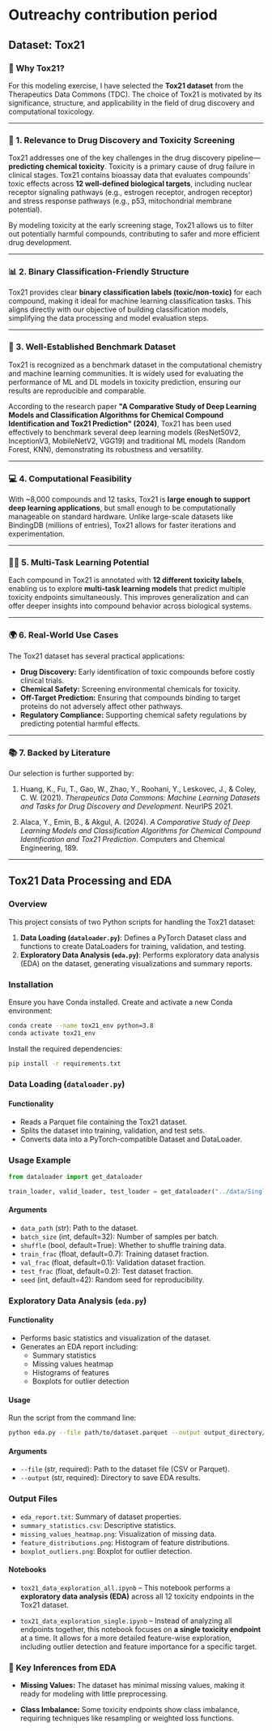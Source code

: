# Outreachy contribution period

## Dataset: Tox21

### 🌟 Why Tox21?

For this modeling exercise, I have selected the **Tox21 dataset** from the Therapeutics Data Commons (TDC). The choice of Tox21 is motivated by its significance, structure, and applicability in the field of drug discovery and computational toxicology.

---

### 🔑 1. Relevance to Drug Discovery and Toxicity Screening
Tox21 addresses one of the key challenges in the drug discovery pipeline—**predicting chemical toxicity**. Toxicity is a primary cause of drug failure in clinical stages. Tox21 contains bioassay data that evaluates compounds' toxic effects across **12 well-defined biological targets**, including nuclear receptor signaling pathways (e.g., estrogen receptor, androgen receptor) and stress response pathways (e.g., p53, mitochondrial membrane potential).

By modeling toxicity at the early screening stage, Tox21 allows us to filter out potentially harmful compounds, contributing to safer and more efficient drug development.

---

### 📊 2. Binary Classification-Friendly Structure
Tox21 provides clear **binary classification labels (toxic/non-toxic)** for each compound, making it ideal for machine learning classification tasks. This aligns directly with our objective of building classification models, simplifying the data processing and model evaluation steps.

---

### 🚀 3. Well-Established Benchmark Dataset
Tox21 is recognized as a benchmark dataset in the computational chemistry and machine learning communities. It is widely used for evaluating the performance of ML and DL models in toxicity prediction, ensuring our results are reproducible and comparable.

According to the research paper **"A Comparative Study of Deep Learning Models and Classification Algorithms for Chemical Compound Identification and Tox21 Prediction" (2024)**, Tox21 has been used effectively to benchmark several deep learning models (ResNet50V2, InceptionV3, MobileNetV2, VGG19) and traditional ML models (Random Forest, KNN), demonstrating its robustness and versatility.

---

### 💻 4. Computational Feasibility
With ~8,000 compounds and 12 tasks, Tox21 is **large enough to support deep learning applications**, but small enough to be computationally manageable on standard hardware. Unlike large-scale datasets like BindingDB (millions of entries), Tox21 allows for faster iterations and experimentation.

---

### 🧍‍♂️ 5. Multi-Task Learning Potential
Each compound in Tox21 is annotated with **12 different toxicity labels**, enabling us to explore **multi-task learning models** that predict multiple toxicity endpoints simultaneously. This improves generalization and can offer deeper insights into compound behavior across biological systems.

---

### 🌍 6. Real-World Use Cases
The Tox21 dataset has several practical applications:

- **Drug Discovery:** Early identification of toxic compounds before costly clinical trials.
- **Chemical Safety:** Screening environmental chemicals for toxicity.
- **Off-Target Prediction:** Ensuring that compounds binding to target proteins do not adversely affect other pathways.
- **Regulatory Compliance:** Supporting chemical safety regulations by predicting potential harmful effects.

---

### 📚 7. Backed by Literature

Our selection is further supported by:

1. Huang, K., Fu, T., Gao, W., Zhao, Y., Roohani, Y., Leskovec, J., & Coley, C. W. (2021). *Therapeutics Data Commons: Machine Learning Datasets and Tasks for Drug Discovery and Development*. NeurIPS 2021.

2. Alaca, Y., Emin, B., & Akgul, A. (2024). *A Comparative Study of Deep Learning Models and Classification Algorithms for Chemical Compound Identification and Tox21 Prediction*. Computers and Chemical Engineering, 189.

---

## Tox21 Data Processing and EDA

### Overview
This project consists of two Python scripts for handling the Tox21 dataset:
1. **Data Loading (`dataloader.py`)**: Defines a PyTorch Dataset class and functions to create DataLoaders for training, validation, and testing.
2. **Exploratory Data Analysis (`eda.py`)**: Performs exploratory data analysis (EDA) on the dataset, generating visualizations and summary reports.

### Installation
Ensure you have Conda installed. Create and activate a new Conda environment:
```bash
conda create --name tox21_env python=3.8
conda activate tox21_env
```

Install the required dependencies:
```bash
pip install -r requirements.txt
```

### Data Loading (`dataloader.py`)
#### Functionality
- Reads a Parquet file containing the Tox21 dataset.
- Splits the dataset into training, validation, and test sets.
- Converts data into a PyTorch-compatible Dataset and DataLoader.

### Usage Example
```python
from dataloader import get_dataloader

train_loader, valid_loader, test_loader = get_dataloader("../data/Single/tox21_NR-AR.parquet")
```
#### Arguments
- `data_path` (str): Path to the dataset.
- `batch_size` (int, default=32): Number of samples per batch.
- `shuffle` (bool, default=True): Whether to shuffle training data.
- `train_frac` (float, default=0.7): Training dataset fraction.
- `val_frac` (float, default=0.1): Validation dataset fraction.
- `test_frac` (float, default=0.2): Test dataset fraction.
- `seed` (int, default=42): Random seed for reproducibility.

### Exploratory Data Analysis (`eda.py`)
#### Functionality
- Performs basic statistics and visualization of the dataset.
- Generates an EDA report including:
  - Summary statistics
  - Missing values heatmap
  - Histograms of features
  - Boxplots for outlier detection

#### Usage
Run the script from the command line:
```bash
python eda.py --file path/to/dataset.parquet --output output_directory/
```
#### Arguments
- `--file` (str, required): Path to the dataset file (CSV or Parquet).
- `--output` (str, required): Directory to save EDA results.

### Output Files
- `eda_report.txt`: Summary of dataset properties.
- `summary_statistics.csv`: Descriptive statistics.
- `missing_values_heatmap.png`: Visualization of missing data.
- `feature_distributions.png`: Histogram of feature distributions.
- `boxplot_outliers.png`: Boxplot for outlier detection.

#### Notebooks  
  - `tox21_data_exploration_all.ipynb` – This notebook performs a **exploratory data analysis (EDA)** across all 12 toxicity endpoints in the Tox21 dataset. 

  - `tox21_data_exploration_single.ipynb` – Instead of analyzing all endpoints together, this notebook focuses on **a single toxicity endpoint** at a time. It allows for a more detailed feature-wise exploration, including outlier detection and feature importance for a specific target.


### 📌 Key Inferences from EDA  

- **Missing Values:** The dataset has minimal missing values, making it ready for modeling with little preprocessing.  

- **Class Imbalance:** Some toxicity endpoints show class imbalance, requiring techniques like resampling or weighted loss functions.    
